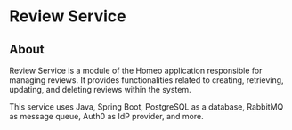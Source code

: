 # Review Service

## About

Review Service is a module of the Homeo application responsible for managing reviews. It provides functionalities related to creating, retrieving, updating, and deleting reviews within the system.

This service uses Java, Spring Boot, PostgreSQL as a database, RabbitMQ as message queue, Auth0 as IdP provider, and more.
